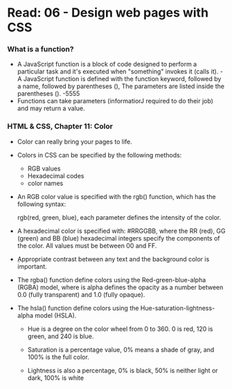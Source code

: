 # Read: 06 - Design web pages with CSS

### What is a function?

- A JavaScript function is a block of code designed to perform a particular task and it's executed when "something" invokes it (calls it).
  -A JavaScript function is defined with the function keyword, followed by a name, followed by parentheses (), The parameters are listed inside the parentheses ().
  -5555
- Functions can take parameters (informatiorJ required to do their job) and may return a value.

### HTML & CSS, Chapter 11: Color

- Color can really bring your pages to life.

- Colors in CSS can be specified by the following methods:

  - RGB values
  - Hexadecimal codes
  - color names

- An RGB color value is specified with the rgb() function, which has the following syntax:

  rgb(red, green, blue), each parameter defines the intensity of the color.

- A hexadecimal color is specified with: #RRGGBB, where the RR (red), GG (green) and BB (blue) hexadecimal integers specify the components of the color. All values must be between 00 and FF.

- ِAppropriate contrast between any text and the background color is important.

- The rgba() function define colors using the Red-green-blue-alpha (RGBA) model, where is alpha defines the opacity as a number between 0.0 (fully transparent) and 1.0 (fully opaque).

- The hsla() function define colors using the Hue-saturation-lightness-alpha model (HSLA).

  - Hue is a degree on the color wheel from 0 to 360. 0 is red, 120 is green, and 240 is blue.

  - Saturation is a percentage value, 0% means a shade of gray, and 100% is the full color.

  - Lightness is also a percentage, 0% is black, 50% is neither light or dark, 100% is white
